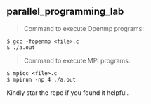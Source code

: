 ## parallel_programming_lab  

> Command to execute Openmp programs:

```
$ gcc -fopenmp <file>.c  
$ ./a.out  
```
> Command to execute MPI programs:

```
$ mpicc <file>.c
$ mpirun -np 4 ./a.out
```

Kindly star the repo if you found it helpful.
